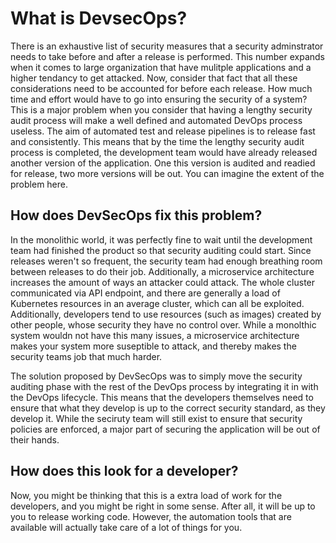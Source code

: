 # What is DevsecOps? 

There is an exhaustive list of security measures that a security adminstrator needs to take before and after a release is performed. This number expands when it comes to large organization that have mulitple applications and a higher tendancy to get attacked. Now, consider that fact that all these considerations need to be accounted for before each release. How much time and effort would have to go into ensuring the security of a system? This is a major problem when you consider that having a lengthy security audit process will make a well defined and automated DevOps process useless. The aim of automated test and release pipelines is to release fast and consistently. This means that by the time the lengthy security audit process is completed, the development team would have already released another version of the application. One this version is audited and readied for release, two more versions will be out. You can imagine the extent of the problem here.

## How does DevSecOps fix this problem?

In the monolithic world, it was perfectly fine to wait until the development team had finished the product so that security auditing could start. Since releases weren't so frequent, the security team had enough breathing room between releases to do their job. Additionally, a microservice architecture increases the amount of ways an attacker could attack. The whole cluster communicated via API endpoint, and there are generally a load of Kubernetes resources in an average cluster, which can all be exploited. Additionally, developers tend to use resources (such as images) created by other people, whose security they have no control over. While a monolthic system wouldn not have this many issues, a microservice architecture makes your system more suseptible to attack, and thereby makes the security teams job that much harder. 

The solution proposed by DevSecOps was to simply move the security auditing phase with the rest of the DevOps process by integrating it in with the DevOps lifecycle. This means that the developers themselves need to ensure that what they develop is up to the correct security standard, as they develop it. While the seciruty team will still exist to ensure that security policies are enforced, a major part of securing the application will be out of their hands.

## How does this look for a developer?

Now, you might be thinking that this is a extra load of work for the developers, and you might be right in some sense. After all, it will be up to you to release working code. However, the automation tools that are available will actually take care of a lot of things for you. 